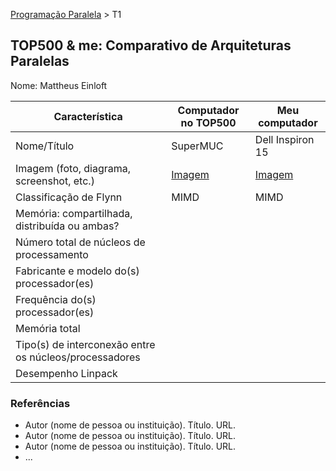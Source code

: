 [Programação Paralela](https://github.com/AndreaInfUFSM/elc139-2018a) > T1

TOP500 & me: Comparativo de Arquiteturas Paralelas
--------------------------------------------------

Nome: Mattheus Einloft

| Característica                                            | Computador no TOP500   |  Meu computador  |
| --------------------------------------------------------- | ---------------------  | ---------------- |
| Nome/Título                                               |        SuperMUC        | Dell Inspiron 15 |
| Imagem (foto, diagrama, screenshot, etc.)                 | <a href="https://img.newatlas.com/ibm_supermuc.jpg?auto=format%2Ccompress&ch=Width%2CDPR&crop=entropy&fit=crop&h=347&q=60&w=616&s=42a14684e10b35b2a8d700df365b6bda">Imagem</a> | <a href="https://i2.zst.com.br/images/notebook-dell-inspiron-5000-intel-core-i5-7200u-7-geracao-8gb-de-ram-hd-1-tb-15-6-radeon-r7-m445-windows-10-i15-5567-a30-photo175351417-12-34-2f.jpg">Imagem</a> |
| Classificação de Flynn                                    |         MIMD          |      MIMD       |
| Memória: compartilhada, distribuída ou ambas?             |                       |                 |
| Número total de núcleos de processamento                  |                       |                 |
| Fabricante e modelo do(s) processador(es)                 |                       |                 |
| Frequência do(s) processador(es)                          |                       |                 |
| Memória total                                             |                       |                 |
| Tipo(s) de interconexão entre os núcleos/processadores    |                       |                 |
| Desempenho Linpack                                        |                       |                 |

### Referências
- Autor (nome de pessoa ou instituição). Título. URL.
- Autor (nome de pessoa ou instituição). Título. URL.
- Autor (nome de pessoa ou instituição). Título. URL.
- ...
